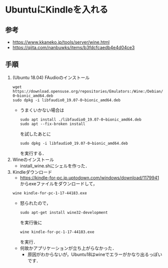 # UbuntuにKindleを入れる
## 参考
- https://www.kkaneko.jp/tools/server/wine.html
- https://qiita.com/nanbuwks/items/b3fdcfcaedb4e4d04ce3
## 手順
1. (Ubuntu 18.04) FAudioのインストール
    ```
    wget https://download.opensuse.org/repositories/Emulators:/Wine:/Debian/xUbuntu_18.04/amd64/libfaudio0_19.07-0~bionic_amd64.deb
    sudo dpkg -i libfaudio0_19.07-0~bionic_amd64.deb
    ```
    - うまくいかない場合は
        ```
        sudo apt install ./libfaudio0_19.07-0~bionic_amd64.deb
        sudo apt --fix-broken install
        ```
        を試したあとに
        ```
        sudo dpkg -i libfaudio0_19.07-0~bionic_amd64.deb
        ```
        を実行する．
2. Wineのインストール
    - install_wine.shにシェルを作った．
3. Kindleダウンロード
    - https://kindle-for-pc.jp.uptodown.com/windows/download/1179941
    からexeファイルをダウンロードして，
    ```
    wine kindle-for-pc-1-17-44183.exe
    ```
    - 怒られたので，
        ```
        sudo apt-get install wine32-development
        ```
        を実行後に
        ```
        wine kindle-for-pc-1-17-44183.exe
        ```
        を実行．
    - 何故かアプリケーションが立ち上がらなかった．
        - 原因がわからないが，Ubuntu18はwineでエラーがかなり出るっぽいです．